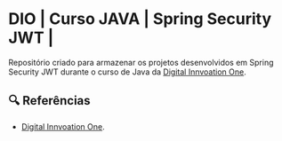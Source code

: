 # DIO | Curso JAVA | Spring Security JWT |

Repositório criado para armazenar os projetos desenvolvidos em Spring Security JWT
durante o curso de Java da [Digital Innvoation One](https://www.dio.me).


## 🔍 Referências
- [Digital Innvoation One](https://www.dio.me).
